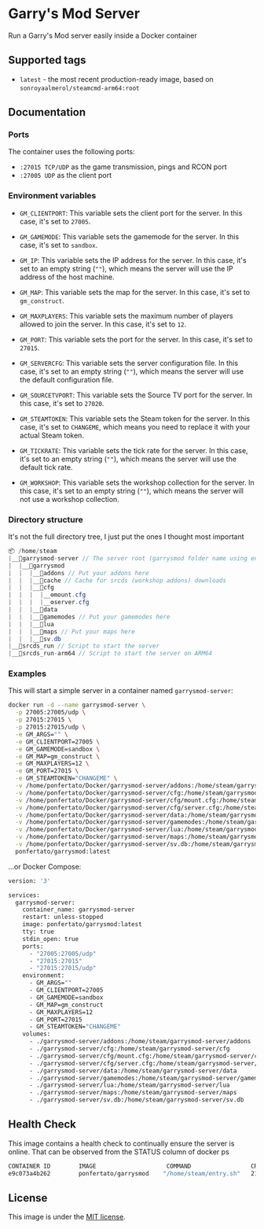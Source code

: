 **Garry's Mod Server**
=====================

Run a Garry's Mod server easily inside a Docker container

**Supported tags**
-----------------

* `latest` - the most recent production-ready image, based on `sonroyaalmerol/steamcmd-arm64:root`

**Documentation**
----------------

### Ports
The container uses the following ports:
* `:27015 TCP/UDP` as the game transmission, pings and RCON port
* `:27005 UDP` as the client port

### Environment variables

* `GM_CLIENTPORT`: This variable sets the client port for the server. In this case, it's set to `27005`.

* `GM_GAMEMODE`: This variable sets the gamemode for the server. In this case, it's set to `sandbox`.

* `GM_IP`: This variable sets the IP address for the server. In this case, it's set to an empty string (`""`), which means the server will use the IP address of the host machine.

* `GM_MAP`: This variable sets the map for the server. In this case, it's set to `gm_construct`.

* `GM_MAXPLAYERS`: This variable sets the maximum number of players allowed to join the server. In this case, it's set to `12`.

* `GM_PORT`: This variable sets the port for the server. In this case, it's set to `27015`.

* `GM_SERVERCFG`: This variable sets the server configuration file. In this case, it's set to an empty string (`""`), which means the server will use the default configuration file.

* `GM_SOURCETVPORT`: This variable sets the Source TV port for the server. In this case, it's set to `27020`.

* `GM_STEAMTOKEN`: This variable sets the Steam token for the server. In this case, it's set to `CHANGEME`, which means you need to replace it with your actual Steam token.

* `GM_TICKRATE`: This variable sets the tick rate for the server. In this case, it's set to an empty string (`""`), which means the server will use the default tick rate.

* `GM_WORKSHOP`: This variable sets the workshop collection for the server. In this case, it's set to an empty string (`""`), which means the server will not use a workshop collection.

### Directory structure
It's not the full directory tree, I just put the ones I thought most important

```cs
📦 /home/steam
|__📁garrysmod-server // The server root (garrysmod folder name using env)
|  |__📁garrysmod
|  |  |__📁addons // Put your addons here
|  |  |__📁cache // Cache for srcds (workshop addons) downloads
|  |  |__📁cfg
|  |  |  |__⚙️mount.cfg
|  |  |  |__⚙️server.cfg
|  |  |__📁data
|  |  |__📁gamemodes // Put your gamemodes here
|  |  |__📁lua
|  |  |__📁maps // Put your maps here
|  |  |__💾sv.db
|__📃srcds_run // Script to start the server
|__📃srcds_run-arm64 // Script to start the server on ARM64
```

### Examples

This will start a simple server in a container named `garrysmod-server`:
```sh
docker run -d --name garrysmod-server \
  -p 27005:27005/udp \
  -p 27015:27015 \
  -p 27015:27015/udp \
  -e GM_ARGS="" \
  -e GM_CLIENTPORT=27005 \
  -e GM_GAMEMODE=sandbox \
  -e GM_MAP=gm_construct \
  -e GM_MAXPLAYERS=12 \
  -e GM_PORT=27015 \
  -e GM_STEAMTOKEN="CHANGEME" \
  -v /home/ponfertato/Docker/garrysmod-server/addons:/home/steam/garrysmod-server/addons \
  -v /home/ponfertato/Docker/garrysmod-server/cfg:/home/steam/garrysmod-server/cfg \
  -v /home/ponfertato/Docker/garrysmod-server/cfg/mount.cfg:/home/steam/garrysmod-server/cfg/mount.cfg \
  -v /home/ponfertato/Docker/garrysmod-server/cfg/server.cfg:/home/steam/garrysmod-server/cfg/server.cfg \
  -v /home/ponfertato/Docker/garrysmod-server/data:/home/steam/garrysmod-server/data \
  -v /home/ponfertato/Docker/garrysmod-server/gamemodes:/home/steam/garrysmod-server/gamemodes \
  -v /home/ponfertato/Docker/garrysmod-server/lua:/home/steam/garrysmod-server/lua \
  -v /home/ponfertato/Docker/garrysmod-server/maps:/home/steam/garrysmod-server/maps \
  -v /home/ponfertato/Docker/garrysmod-server/sv.db:/home/steam/garrysmod-server/sv.db \
  ponfertato/garrysmod:latest
```

...or Docker Compose:
```sh
version: '3'

services:
  garrysmod-server:
    container_name: garrysmod-server
    restart: unless-stopped
    image: ponfertato/garrysmod:latest
    tty: true
    stdin_open: true
    ports:
      - "27005:27005/udp"
      - "27015:27015"
      - "27015:27015/udp"
    environment:
      - GM_ARGS=""
      - GM_CLIENTPORT=27005
      - GM_GAMEMODE=sandbox
      - GM_MAP=gm_construct
      - GM_MAXPLAYERS=12
      - GM_PORT=27015
      - GM_STEAMTOKEN="CHANGEME"
    volumes:
      - ./garrysmod-server/addons:/home/steam/garrysmod-server/addons
      - ./garrysmod-server/cfg:/home/steam/garrysmod-server/cfg
      - ./garrysmod-server/cfg/mount.cfg:/home/steam/garrysmod-server/cfg/mount.cfg
      - ./garrysmod-server/cfg/server.cfg:/home/steam/garrysmod-server/cfg/server.cfg
      - ./garrysmod-server/data:/home/steam/garrysmod-server/data
      - ./garrysmod-server/gamemodes:/home/steam/garrysmod-server/gamemodes
      - ./garrysmod-server/lua:/home/steam/garrysmod-server/lua
      - ./garrysmod-server/maps:/home/steam/garrysmod-server/maps
      - ./garrysmod-server/sv.db:/home/steam/garrysmod-server/sv.db
```

**Health Check**
----------------

This image contains a health check to continually ensure the server is online. That can be observed from the STATUS column of docker ps

```sh
CONTAINER ID        IMAGE                    COMMAND                 CREATED             STATUS                    PORTS                                                                                     NAMES
e9c073a4b262        ponfertato/garrysmod    "/home/steam/entry.sh"   21 minutes ago      Up 21 minutes (healthy)   0.0.0.0:27005->27005/udp, 0.0.0.0:27015->27015/tcp, 0.0.0.0:27015->27015/udp   distracted_cerf
```

**License**
----------

This image is under the [MIT license](licence).
